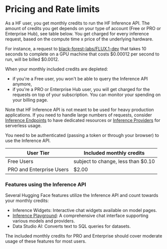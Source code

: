 # Pricing and Rate limits

As a HF user, you get monthly credits to run the HF Inference API. The amount of credits you get depends on your type of account (Free or PRO or Enterprise Hub), see table below.
You get charged for every inference request, based on the compute time x price of the underlying hardware.

For instance, a request to [black-forest-labs/FLUX.1-dev](https://huggingface.co/black-forest-labs/FLUX.1-dev) that takes 10 seconds to complete on a GPU machine that costs $0.00012 per second to run, will be billed $0.0012.

When your monthly included credits are depleted:
- if you're a Free user, you won't be able to query the Inference API anymore,
- if you're a PRO or Enterprise Hub user, you will get charged for the requests on top of your subscription. You can monitor your spending on your billing page.

Note that HF Inference API is not meant to be used for heavy production applications. If you need to handle large numbers of requests, consider [Inference Endpoints](https://huggingface.co/docs/inference-endpoints) to have dedicated resources or [Inference Providers](https://huggingface.co/blog/inference-providers) for serverless usage.

You need to be authenticated (passing a token or through your browser) to use the Inference API.


| User Tier                 | Included monthly credits           |
|---------------------------|------------------------------------|
| Free Users                | subject to change, less than $0.10 |
| PRO and Enterprise Users  | $2.00                              |

### Features using the Inference API

Several Hugging Face features utilize the Inference API and count towards your monthly credits:

- Inference Widgets: Interactive chat widgets available on model pages.
- [Inference Playground](https://huggingface.co/playground): A comprehensive chat interface supporting various models and providers.
- Data Studio AI: Converts text to SQL queries for datasets.

The included monthly credits for PRO and Enterprise should cover moderate usage of these features for most users.
